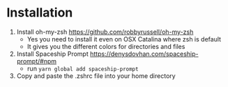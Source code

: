 # Installation
1. Install oh-my-zsh https://github.com/robbyrussell/oh-my-zsh
    - Yes you need to install it even on OSX Catalina where zsh is default
    - It gives you the different colors for directories and files
2. Install Spaceship Prompt https://denysdovhan.com/spaceship-prompt/#npm
    - run `yarn global add spaceship-prompt`
3. Copy and paste the .zshrc file into your home directory